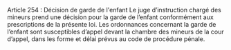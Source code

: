 Article 254 : Décision de garde de l'enfant
Le juge d’instruction chargé des mineurs prend une décision pour la garde de l’enfant conformément aux prescriptions de la présente loi.
Les ordonnances concernant la garde de l’enfant sont susceptibles d’appel devant la chambre des mineurs de la cour d’appel, dans les forme et délai prévus au code de procédure pénale.